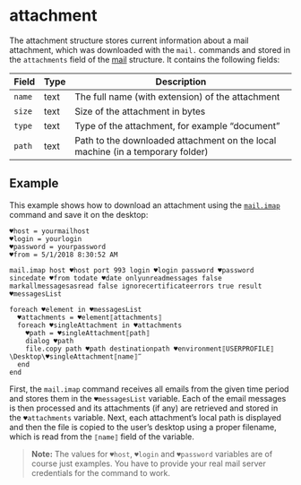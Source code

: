 # attachment
The attachment structure stores current information about a mail attachment, which was downloaded with the `mail.` commands and stored in the `attachments` field of the [mail](MailStructure.md) structure. It contains the following fields:

| Field  | Type | Description                                                  |
| ------ | ---- | ------------------------------------------------------------ |
| `name` | text | The full name (with extension) of the attachment             |
| `size` | text | Size of the attachment in bytes                              |
| `type` | text | Type of the attachment, for example “document”               |
| `path` | text | Path to the downloaded attachment on the local machine (in a temporary folder) |

## Example
This example shows how to download an attachment using the [`mail.imap`](G1ANT.Addon/G1ANT.Addon.Net/G1ANT.Addon.Net/Commands/MailImapCommand.md) command and save it on the desktop:

```G1ANT
♥host = yourmailhost
♥login = yourlogin
♥password = yourpassword
♥from = 5/1/2018 8:30:52 AM

mail.imap host ♥host port 993 login ♥login password ♥password sincedate ♥from todate ♥date onlyunreadmessages false markallmessagesasread false ignorecertificateerrors true result ♥messagesList

foreach ♥element in ♥messagesList
  ♥attachments = ♥element⟦attachments⟧
  foreach ♥singleAttachment in ♥attachments
    ♥path = ♥singleAttachment⟦path⟧
    dialog ♥path
    file.copy path ♥path destinationpath ♥environment⟦USERPROFILE⟧\Desktop\♥singleAttachment⟦name⟧‴
  end
end
```

First, the `mail.imap` command receives all emails from the given time period and stores them in the `♥messagesList` variable. Each of the email messages is then processed and its attachments (if any) are retrieved and stored in the `♥attachments` variable. Next, each attachment’s local path is displayed and then the file is copied to the user’s desktop using a proper filename, which is read from the `⟦name⟧` field of the variable.

> **Note:** The values for `♥host`, `♥login` and `♥password` variables are of course just examples. You have to provide your real mail server credentials for the command to work.

